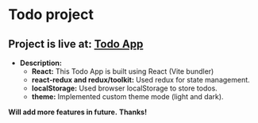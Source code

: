 # Todo project

## Project is live at: [Todo App](https://devmsrajput.github.io/react-todo/)

+ __Description:__
  + **React:** This Todo App is built using React (Vite bundler)
  + **react-redux and redux/toolkit:** Used redux for state management.
  + **localStorage:** Used browser localStorage to store todos.
  + **theme:** Implemented custom theme mode (light and dark).

__Will add more features in future.__
__Thanks!__
